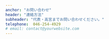```yaml
---
anchor: "お問い合わせ"
header: "連絡方法"
subheader: "代表・高宮までお問い合わせください。"
telephone:  046-254-4929
# email: contact@yourwebsite.com
---
```


